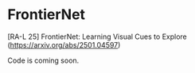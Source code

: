 # FrontierNet
[RA-L 25] FrontierNet: Learning Visual Cues to Explore (https://arxiv.org/abs/2501.04597)

Code is coming soon. 
